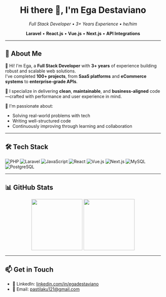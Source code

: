 <h1 align="center">Hi there 👋, I'm Ega Destaviano</h1>
<p align="center">
  <em>Full Stack Developer • 3+ Years Experience • he/him</em>  
</p>
<p align="center">
  <b>Laravel</b> • <b>React.js</b> • <b>Vue.js</b> • <b>Next.js</b> • <b>API Integrations</b>
</p>

---

## 💼 About Me

👋 Hi! I'm Ega, a **Full Stack Developer** with **3+ years** of experience building robust and scalable web solutions.  
I've completed **100+ projects**, from **SaaS platforms** and **eCommerce systems** to **enterprise-grade APIs**.

🧠 I specialize in delivering **clean**, **maintainable**, and **business-aligned** code—crafted with performance and user experience in mind.

🚀 I'm passionate about:
- Solving real-world problems with tech
- Writing well-structured code
- Continuously improving through learning and collaboration

---

## 🛠️ Tech Stack

![PHP](https://img.shields.io/badge/PHP-777BB4?style=flat&logo=php&logoColor=white)
![Laravel](https://img.shields.io/badge/Laravel-FC4949?style=flat&logo=laravel&logoColor=white)
![JavaScript](https://img.shields.io/badge/JavaScript-F7DF1E?style=flat&logo=javascript&logoColor=black)
![React](https://img.shields.io/badge/React-61DAFB?style=flat&logo=react&logoColor=black)
![Vue.js](https://img.shields.io/badge/Vue.js-42B883?style=flat&logo=vue.js&logoColor=white)
![Next.js](https://img.shields.io/badge/Next.js-000000?style=flat&logo=next.js&logoColor=white)
![MySQL](https://img.shields.io/badge/MySQL-4479A1?style=flat&logo=mysql&logoColor=white)
![PostgreSQL](https://img.shields.io/badge/PostgreSQL-4169E1?style=flat&logo=postgresql&logoColor=white)

---

## 📊 GitHub Stats

<p align="center">
  <img src="https://github-readme-stats.vercel.app/api?username=egadestaviano&show_icons=true&theme=tokyonight" height="165" />
  <img src="https://github-readme-stats.vercel.app/api/top-langs/?username=egadestaviano&layout=compact&theme=tokyonight" height="165" />
</p>

---

## 📫 Get in Touch

- 💼 LinkedIn: [linkedin.com/in/egadestaviano](https://linkedin.com/in/egadestaviano)
- 📧 Email:  [pastilaku121@gmail.com](mailtp://pastilaku121@gmail.com)

